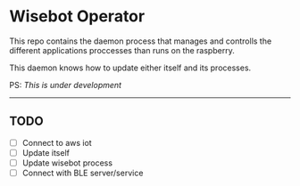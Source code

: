 # Wisebot Operator

This repo contains the daemon process that manages and controlls
the different applications proccesses than runs on the raspberry.

This daemon knows how to update either itself and its processes.

PS: *This is under development*

------

## TODO

- [ ] Connect to aws iot
- [ ] Update itself
- [ ] Update wisebot process
- [ ] Connect with BLE server/service
